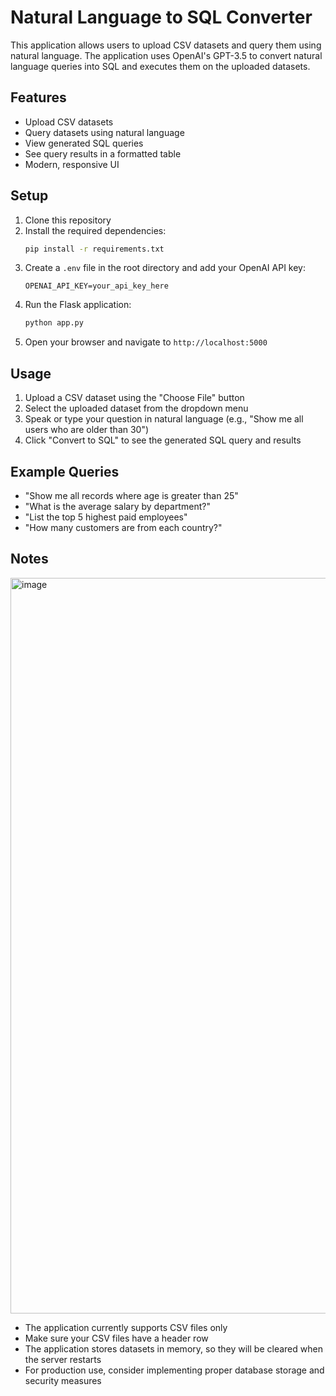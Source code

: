 # Natural Language to SQL Converter

This application allows users to upload CSV datasets and query them using natural language. The application uses OpenAI's GPT-3.5 to convert natural language queries into SQL and executes them on the uploaded datasets.

## Features

- Upload CSV datasets
- Query datasets using natural language
- View generated SQL queries
- See query results in a formatted table
- Modern, responsive UI

## Setup

1. Clone this repository
2. Install the required dependencies:
   ```bash
   pip install -r requirements.txt
   ```
3. Create a `.env` file in the root directory and add your OpenAI API key:
   ```
   OPENAI_API_KEY=your_api_key_here
   ```
4. Run the Flask application:
   ```bash
   python app.py
   ```
5. Open your browser and navigate to `http://localhost:5000`

## Usage

1. Upload a CSV dataset using the "Choose File" button
2. Select the uploaded dataset from the dropdown menu
3. Speak or type your question in natural language (e.g., "Show me all users who are older than 30")
4. Click "Convert to SQL" to see the generated SQL query and results

## Example Queries

- "Show me all records where age is greater than 25"
- "What is the average salary by department?"
- "List the top 5 highest paid employees"
- "How many customers are from each country?"

## Notes
<img width="1177" alt="image" src="https://github.com/user-attachments/assets/bcb7131a-00e8-486b-8c26-4025393b0483" />


- The application currently supports CSV files only
- Make sure your CSV files have a header row
- The application stores datasets in memory, so they will be cleared when the server restarts
- For production use, consider implementing proper database storage and security measures 
